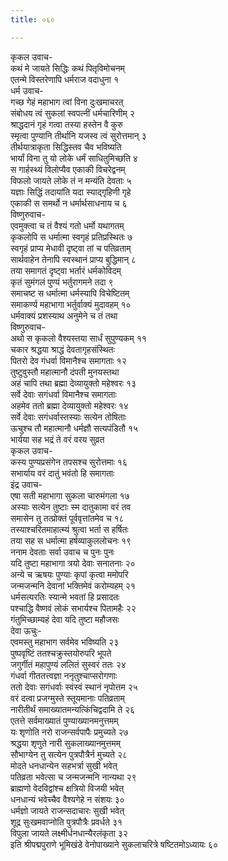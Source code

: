 ```yaml
---
title: ०६०

---
```

कृकल उवाच-  
कथं मे जायते सिद्धिः कथं पितृविमोचनम्  
एतन्मे विस्तरेणापि धर्मराज वदाधुना १  
धर्म उवाच-  
गच्छ गेहं महाभाग त्वां विना दुःखमाचरत्  
संबोधय त्वं सुकलां स्वपत्नीं धर्मचारिणीम् २  
श्राद्धदानं गृहं गत्वा तस्या हस्तेन वै कुरु  
स्मृत्वा पुण्यानि तीर्थानि यजस्व त्वं सुरोत्तमान् ३  
तीर्थयात्राकृता सिद्धिस्तव चैव भविष्यति  
भार्यां विना तु यो लोके धर्मं साधितुमिच्छति ४  
स गार्हस्थ्यं विलोप्यैव एकाकी विचरेद्वनम्  
विफलो जायते लोके तं न मन्यंति देवताः ५  
यज्ञाः सिद्धिं तदायांति यदा स्याद्गृहिणी गृहे  
एकाकी स समर्थो न धर्मार्थसाधनाय च ६  
विष्णुरुवाच-  
एवमुक्त्वा च तं वैश्यं गतो धर्मो यथागतम्  
कृकलोपि स धर्मात्मा स्वगृहं प्रतिप्रस्थितः ७  
स्वगृहं प्राप्य मेधावी दृष्ट्वा तां च पतिव्रताम्  
सार्थवाहेन तेनापि स्वस्थानं प्राप्य बुद्धिमान् ८  
तया समागतं दृष्ट्वा भर्तारं धर्मकोविदम्  
कृतं सुमंगलं पुण्यं भर्तुरागमने तदा ९  
समाचष्ट स धर्मात्मा धर्मस्यापि विचेष्टितम्  
समाकर्ण्य महाभागा भर्तुर्वाक्यं मुदावहम् १०  
धर्मवाक्यं प्रशस्याथ अनुमेने च तं तथा  
विष्णुरुवाच-  
अथो स कृकलो वैश्यस्तया सार्धं सुपुण्यकम् ११  
चकार श्रद्धया श्राद्धं देवतागृहसंस्थितः  
पितरो देव गंधर्वा विमानैश्च समागताः १२  
तुष्टुवुस्तौ महात्मानौ दंपती मुनयस्तथा  
अहं चापि तथा ब्रह्मा देव्यायुक्तो महेश्वरः १३  
सर्वे देवाः सगंधर्वा विमानैश्च समागताः  
अहमेव ततो ब्रह्मा देव्यायुक्तो महेश्वरः १४  
सर्वे देवाः सगंधर्वास्तस्याः सत्येन तोषिताः  
ऊचुश्च तौ महात्मानौ धर्मज्ञौ सत्यपंडितौ १५  
भार्यया सह भद्रं ते वरं वरय सुव्रत  
कृकल उवाच-  
कस्य पुण्यप्रसंगेन तपसश्च सुरोत्तमाः १६  
सभार्याय वरं दातुं भवंतो हि समागताः  
इंद्र उवाच-  
एषा सती महाभागा सुकला चारुमंगला १७  
अस्याः सत्येन तुष्टाः स्म दातुकामा वरं तव  
समासेन तु तत्प्रोक्तं पूर्ववृत्तांतमेव च १८  
तस्याश्चरितमाहात्म्यं श्रुत्वा भर्ता स हर्षितः  
तया सह स धर्मात्मा हर्षव्याकुललोचनः १९  
ननाम देवताः सर्वा उवाच च पुनः पुनः  
यदि तुष्टा महाभागा त्रयो देवाः सनातनाः २०  
अन्ये च ऋषयः पुण्याः कृपां कृत्वा ममोपरि  
जन्मजन्मनि देवानां भक्तिमेवं करोम्यहम् २१  
धर्मसत्यरतिः स्यान्मे भवतां हि प्रसादतः  
पश्चाद्धि वैष्णवं लोकं सभार्यश्च पितामहैः २२  
गंतुमिच्छाम्यहं देवा यदि तुष्टा महौजसः  
देवा ऊचुः-  
एवमस्तु महाभाग सर्वमेव भविष्यति २३  
पुष्पवृष्टिं ततश्चक्रुस्तयोरुपरि भूपते  
जगुर्गीतं महापुण्यं ललितं सुस्वरं ततः २४  
गंधर्वा गीततत्त्वज्ञा ननृतुश्चाप्सरोगणाः  
ततो देवाः सगंधर्वाः स्वंस्वं स्थानं नृपोत्तम २५  
वरं दत्वा प्रजग्मुस्ते स्तूयमानाः पतिव्रताम्  
नारीतीर्थं समाख्यातमन्यत्किंचिद्वदामि ते २६  
एतत्ते सर्वमाख्यातं पुण्याख्यानमनुत्तमम्  
यः शृणोति नरो राजन्सर्वपापैः प्रमुच्यते २७  
श्रद्धया शृणुते नारी सुकलाख्यानमुत्तमम्  
सौभाग्येन तु सत्येन पुत्रपौत्रैर्न मुच्यते २८  
मोदते धनधान्येन सहभर्त्रा सुखी भवेत्  
पतिव्रता भवेत्सा च जन्मजन्मनि नान्यथा २९  
ब्राह्मणो वेदविद्वांश्च क्षत्रियो विजयी भवेत्  
धनधान्यं भवेच्चैव वैश्यगेहे न संशयः ३०  
धर्मज्ञो जायते राजन्सदाचारः सुखी भवेत्  
शूद्र सुःखमवाप्नोति पुत्रपौत्रैः प्रवर्धते ३१  
विपुला जायते लक्ष्मीर्धनधान्यैरलंकृता ३२  
 इति श्रीपद्मपुराणे भूमिखंडे वेनोपाख्याने सुकलाचरित्रे षष्टितमोऽध्यायः ६०